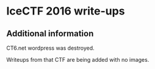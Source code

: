 # IceCTF 2016 write-ups

## Additional information

CT6.net wordpress was destroyed.

Writeups from that CTF are being added with no images.
